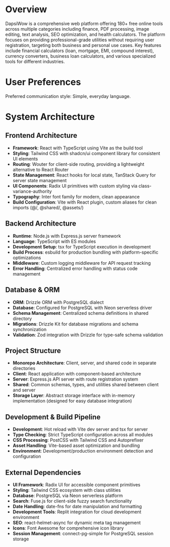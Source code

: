 # Overview

DapsiWow is a comprehensive web platform offering 180+ free online tools across multiple categories including finance, PDF processing, image editing, text analysis, SEO optimization, and health calculators. The platform focuses on providing professional-grade utilities without requiring user registration, targeting both business and personal use cases. Key features include financial calculators (loan, mortgage, EMI, compound interest), currency converters, business loan calculators, and various specialized tools for different industries.

# User Preferences

Preferred communication style: Simple, everyday language.

# System Architecture

## Frontend Architecture
- **Framework**: React with TypeScript using Vite as the build tool
- **Styling**: Tailwind CSS with shadcn/ui component library for consistent UI elements
- **Routing**: Wouter for client-side routing, providing a lightweight alternative to React Router
- **State Management**: React hooks for local state, TanStack Query for server state management
- **UI Components**: Radix UI primitives with custom styling via class-variance-authority
- **Typography**: Inter font family for modern, clean appearance
- **Build Configuration**: Vite with React plugin, custom aliases for clean imports (@/, @shared/, @assets/)

## Backend Architecture
- **Runtime**: Node.js with Express.js server framework
- **Language**: TypeScript with ES modules
- **Development Setup**: tsx for TypeScript execution in development
- **Build Process**: esbuild for production bundling with platform-specific optimizations
- **Middleware**: Custom logging middleware for API request tracking
- **Error Handling**: Centralized error handling with status code management

## Database & ORM
- **ORM**: Drizzle ORM with PostgreSQL dialect
- **Database**: Configured for PostgreSQL with Neon serverless driver
- **Schema Management**: Centralized schema definitions in shared directory
- **Migrations**: Drizzle Kit for database migrations and schema synchronization
- **Validation**: Zod integration with Drizzle for type-safe schema validation

## Project Structure
- **Monorepo Architecture**: Client, server, and shared code in separate directories
- **Client**: React application with component-based architecture
- **Server**: Express.js API server with route registration system
- **Shared**: Common schemas, types, and utilities shared between client and server
- **Storage Layer**: Abstract storage interface with in-memory implementation (designed for easy database integration)

## Development & Build Pipeline
- **Development**: Hot reload with Vite dev server and tsx for server
- **Type Checking**: Strict TypeScript configuration across all modules
- **CSS Processing**: PostCSS with Tailwind CSS and Autoprefixer
- **Asset Handling**: Vite-based asset optimization and bundling
- **Environment**: Development/production environment detection and configuration

## External Dependencies

- **UI Framework**: Radix UI for accessible component primitives
- **Styling**: Tailwind CSS ecosystem with class utilities
- **Database**: PostgreSQL via Neon serverless platform
- **Search**: Fuse.js for client-side fuzzy search functionality
- **Date Handling**: date-fns for date manipulation and formatting
- **Development Tools**: Replit integration for cloud development environment
- **SEO**: react-helmet-async for dynamic meta tag management
- **Icons**: Font Awesome for comprehensive icon library
- **Session Management**: connect-pg-simple for PostgreSQL session storage